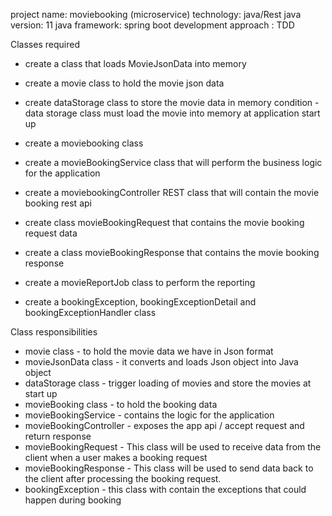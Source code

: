 project name: moviebooking (microservice)
technology: java/Rest
java version: 11
java framework: spring boot
development approach : TDD


Classes required
- create a class that loads MovieJsonData into memory
- create a movie class to hold the movie json data
- create dataStorage class to store the movie data in memory
condition - data storage class must load the movie into memory at application start up
- create a moviebooking class
- create a movieBookingService class that will perform the business logic for the application
- create a moviebookingController REST class that will contain the movie booking rest api
- create class movieBookingRequest that contains the movie booking request data
- create a class movieBookingResponse  that contains the movie booking response
- create a movieReportJob class to perform the reporting

- create a bookingException, bookingExceptionDetail and bookingExceptionHandler class  


Class responsibilities
- movie class - to hold the movie data we have in Json format
- movieJsonData class - it converts and loads Json object into Java object
- dataStorage class - trigger loading of movies and store the movies at start up
- movieBooking class - to hold the booking data
- movieBookingService - contains the logic for the application
- movieBookingController - exposes the app api / accept request and return response
- movieBookingRequest - This class will be used to receive data from the client when a user makes a booking request
- movieBookingResponse - This class will be used to send data back to the client after processing the booking request.
- bookingException - this class with contain the exceptions that could happen during booking

